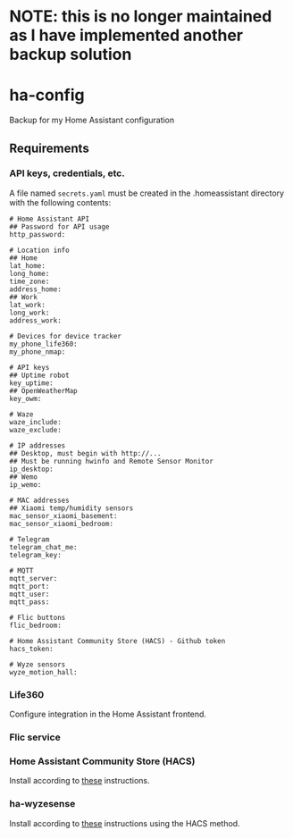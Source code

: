 # NOTE: this is no longer maintained as I have implemented another backup solution

# ha-config
Backup for my Home Assistant configuration

## Requirements
### API keys, credentials, etc.
A file named `secrets.yaml` must be created in the .homeassistant directory with the following contents:

```
# Home Assistant API
## Password for API usage
http_password:

# Location info
## Home
lat_home:
long_home:
time_zone:
address_home:
## Work
lat_work:
long_work:
address_work:

# Devices for device tracker
my_phone_life360:
my_phone_nmap:

# API keys
## Uptime robot
key_uptime:
## OpenWeatherMap
key_owm:

# Waze
waze_include:
waze_exclude:

# IP addresses
## Desktop, must begin with http://...
## Must be running hwinfo and Remote Sensor Monitor
ip_desktop:
## Wemo
ip_wemo:

# MAC addresses
## Xiaomi temp/humidity sensors
mac_sensor_xiaomi_basement:
mac_sensor_xiaomi_bedroom:

# Telegram
telegram_chat_me:
telegram_key:

# MQTT
mqtt_server:
mqtt_port:
mqtt_user:
mqtt_pass:

# Flic buttons
flic_bedroom:

# Home Assistant Community Store (HACS) - Github token
hacs_token:

# Wyze sensors
wyze_motion_hall:

```
### Life360
Configure integration in the Home Assistant frontend.

### Flic service

### Home Assistant Community Store (HACS)
Install according to [these](https://custom-components.github.io/hacs/installation/manual/) instructions.

### ha-wyzesense
Install according to [these](https://github.com/kevinvincent/ha-wyzesense) instructions using the HACS method.
